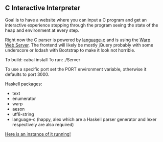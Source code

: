 ## C Interactive Interpreter

Goal is to have a website where you can input a C program and get an interactive experience stepping through the program seeing the state of the heap and environment at every step.

Right now the C parser is powered by [language-c](http://hackage.haskell.org/package/language-c) and is using the [Warp Web Server](http://hackage.haskell.org/package/warp). The frontend will likely be mostly jQuery probably with some underscore or lodash with Bootstrap to make it look not horrible.

To build: cabal install
To run:   ./Server

To use a specific port set the PORT environment variable, otherwise it defaults to port 3000.

Haskell packages:

* text
* enumerator
* warp
* aeson
* utf8-string
* language-c (happy, alex which are a Haskell parser generator and lexer respectively are also required)


[Here is an instance of it running!](http://ec2-50-112-16-84.us-west-2.compute.amazonaws.com)
